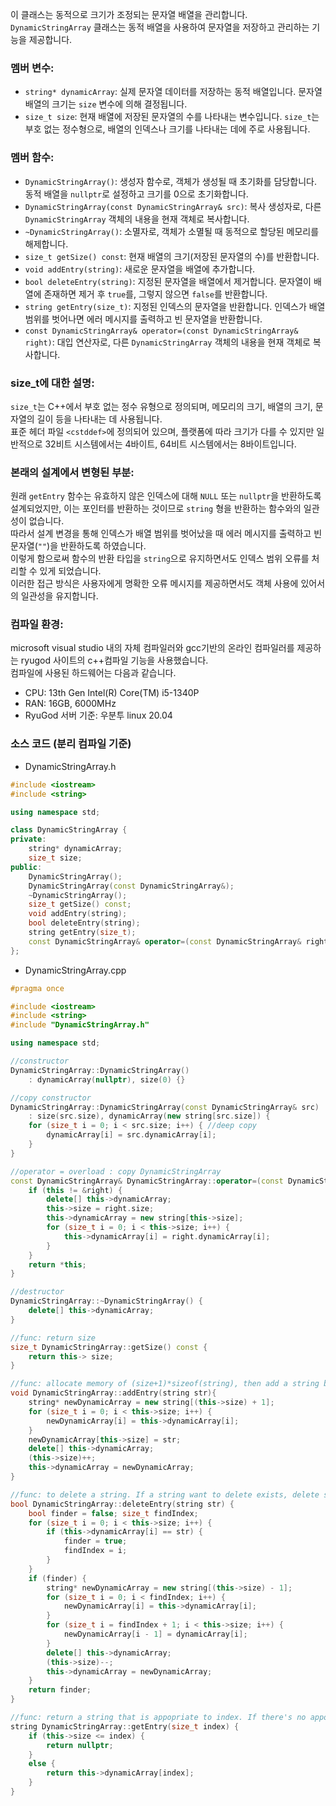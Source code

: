 이 클래스는 동적으로 크기가 조정되는 문자열 배열을 관리합니다.  
`DynamicStringArray` 클래스는 동적 배열을 사용하여 문자열을 저장하고 관리하는 기능을 제공합니다.

### 멤버 변수:

- `string* dynamicArray`: 실제 문자열 데이터를 저장하는 동적 배열입니다. 문자열 배열의 크기는 `size` 변수에 의해 결정됩니다.
- `size_t size`: 현재 배열에 저장된 문자열의 수를 나타내는 변수입니다. `size_t`는 부호 없는 정수형으로, 배열의 인덱스나 크기를 나타내는 데에 주로 사용됩니다.

### 멤버 함수:

- `DynamicStringArray()`: 생성자 함수로, 객체가 생성될 때 초기화를 담당합니다. 동적 배열을 `nullptr`로 설정하고 크기를 0으로 초기화합니다.
- `DynamicStringArray(const DynamicStringArray& src)`: 복사 생성자로, 다른 `DynamicStringArray` 객체의 내용을 현재 객체로 복사합니다.
- `~DynamicStringArray()`: 소멸자로, 객체가 소멸될 때 동적으로 할당된 메모리를 해제합니다.
- `size_t getSize() const`: 현재 배열의 크기(저장된 문자열의 수)를 반환합니다.
- `void addEntry(string)`: 새로운 문자열을 배열에 추가합니다.
- `bool deleteEntry(string)`: 지정된 문자열을 배열에서 제거합니다. 문자열이 배열에 존재하면 제거 후 `true`를, 그렇지 않으면 `false`를 반환합니다.
- `string getEntry(size_t)`: 지정된 인덱스의 문자열을 반환합니다. 인덱스가 배열 범위를 벗어나면 에러 메시지를 출력하고 빈 문자열을 반환합니다.
- `const DynamicStringArray& operator=(const DynamicStringArray& right)`: 대입 연산자로, 다른 `DynamicStringArray` 객체의 내용을 현재 객체로 복사합니다.

### size_t에 대한 설명:

`size_t`는 C++에서 부호 없는 정수 유형으로 정의되며, 메모리의 크기, 배열의 크기, 문자열의 길이 등을 나타내는 데 사용됩니다.  
표준 헤더 파일 `<cstddef>`에 정의되어 있으며, 플랫폼에 따라 크기가 다를 수 있지만 일반적으로 32비트 시스템에서는 4바이트, 64비트 시스템에서는 8바이트입니다.

### 본래의 설계에서 변형된 부분:

원래 `getEntry` 함수는 유효하지 않은 인덱스에 대해 `NULL` 또는 `nullptr`을 반환하도록 설계되었지만, 이는 포인터를 반환하는 것이므로 `string` 형을 반환하는 함수와의 일관성이 없습니다.  
따라서 설계 변경을 통해 인덱스가 배열 범위를 벗어났을 때 에러 메시지를 출력하고 빈 문자열(`""`)을 반환하도록 하였습니다.  
이렇게 함으로써 함수의 반환 타입을 `string`으로 유지하면서도 인덱스 범위 오류를 처리할 수 있게 되었습니다.  
이러한 접근 방식은 사용자에게 명확한 오류 메시지를 제공하면서도 객체 사용에 있어서의 일관성을 유지합니다. 

### 컴파일 환경:

microsoft visual studio 내의 자체 컴파일러와 gcc기반의 온라인 컴파일러를 제공하는 ryugod 사이트의 c++컴파일 기능을 사용했습니다.  
컴파일에 사용된 하드웨어는 다음과 같습니다.  

- CPU: 13th Gen Intel(R) Core(TM) i5-1340P
- RAN: 16GB, 6000MHz
- RyuGod 서버 기준: 우분투 linux 20.04 

### 소스 코드 (분리 컴파일 기준)

- DynamicStringArray.h
```cpp
#include <iostream>
#include <string>

using namespace std;

class DynamicStringArray {
private:
	string* dynamicArray;
	size_t size;
public:
	DynamicStringArray();
	DynamicStringArray(const DynamicStringArray&);
	~DynamicStringArray();
	size_t getSize() const;
	void addEntry(string);
	bool deleteEntry(string);
	string getEntry(size_t);
	const DynamicStringArray& operator=(const DynamicStringArray& right);
};
```
- DynamicStringArray.cpp
```cpp
#pragma once

#include <iostream>
#include <string>
#include "DynamicStringArray.h"

using namespace std;

//constructor
DynamicStringArray::DynamicStringArray()
	: dynamicArray(nullptr), size(0) {}

//copy constructor
DynamicStringArray::DynamicStringArray(const DynamicStringArray& src)
	: size(src.size), dynamicArray(new string[src.size]) {
	for (size_t i = 0; i < src.size; i++) { //deep copy
		dynamicArray[i] = src.dynamicArray[i];
	}
}

//operator = overload : copy DynamicStringArray
const DynamicStringArray& DynamicStringArray::operator=(const DynamicStringArray& right) {
	if (this != &right) { 
		delete[] this->dynamicArray;
		this->size = right.size;
		this->dynamicArray = new string[this->size];
		for (size_t i = 0; i < this->size; i++) {
			this->dynamicArray[i] = right.dynamicArray[i];
		}
	}
	return *this;
}

//destructor
DynamicStringArray::~DynamicStringArray() {
	delete[] this->dynamicArray;
}

//func: return size
size_t DynamicStringArray::getSize() const {
	return this-> size;
}

//func: allocate memory of (size+1)*sizeof(string), then add a string back of DynamicStringArray.
void DynamicStringArray::addEntry(string str){
	string* newDynamicArray = new string[(this->size) + 1];
	for (size_t i = 0; i < this->size; i++) {
		newDynamicArray[i] = this->dynamicArray[i];
	}
	newDynamicArray[this->size] = str;
	delete[] this->dynamicArray;
	(this->size)++;
	this->dynamicArray = newDynamicArray;
}

//func: to delete a string. If a string want to delete exists, delete string and return true. If not, return false.
bool DynamicStringArray::deleteEntry(string str) {
	bool finder = false; size_t findIndex;
	for (size_t i = 0; i < this->size; i++) {
		if (this->dynamicArray[i] == str) {
			finder = true;
			findIndex = i;
		}
	}
	if (finder) {
		string* newDynamicArray = new string[(this->size) - 1];
		for (size_t i = 0; i < findIndex; i++) {
			newDynamicArray[i] = this->dynamicArray[i];
		}
		for (size_t i = findIndex + 1; i < this->size; i++) {
			newDynamicArray[i - 1] = dynamicArray[i];
		}
		delete[] this->dynamicArray;
		(this->size)--;
		this->dynamicArray = newDynamicArray;
	}
	return finder;
}

//func: return a string that is appopriate to index. If there's no appopriate string for index, return nullptr.
string DynamicStringArray::getEntry(size_t index) {
	if (this->size <= index) {
		return nullptr;
	}
	else {
		return this->dynamicArray[index];
	}
}
